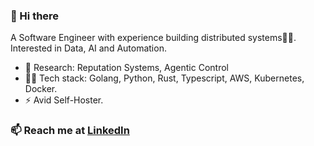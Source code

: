 ### 👋 Hi there 
A Software Engineer with experience building distributed systems👨‍💻. Interested in Data, AI and Automation.

- 🔭 Research: Reputation Systems, Agentic Control
- 👨‍💻 Tech stack: Golang, Python, Rust, Typescript, AWS, Kubernetes, Docker.
- ⚡ Avid Self-Hoster.

### 📫 Reach me at [LinkedIn](https://www.linkedin.com/in/carl-kugblenu/)
